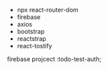 * npx react-router-dom
* firebase
* axios
* bootstrap
* reactstrap
* react-tostify

firebase projcect :todo-test-auth; 
